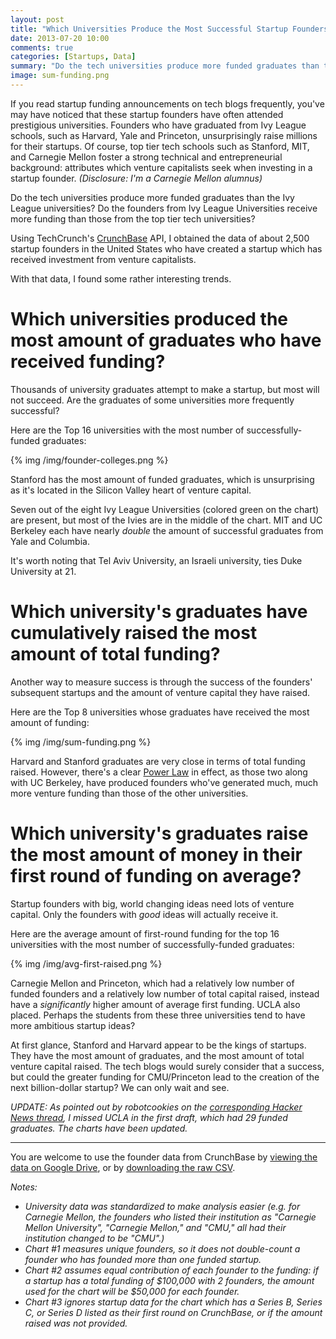 ```yaml
---
layout: post
title: "Which Universities Produce the Most Successful Startup Founders?"
date: 2013-07-20 10:00
comments: true
categories: [Startups, Data]
summary: "Do the tech universities produce more funded graduates than the Ivy League universities? Do the founders from Ivy League Universities receive more funding than those from the top tier tech universities?"
image: sum-funding.png
---
```


If you read startup funding announcements on tech blogs frequently, you've may have noticed that these startup founders have often attended prestigious universities. Founders who have graduated from Ivy League schools, such as Harvard, Yale and Princeton, unsurprisingly raise millions for their startups. Of course, top tier tech schools such as Stanford, MIT, and Carnegie Mellon foster a strong technical and entrepreneurial background: attributes which venture capitalists seek when investing in a startup founder. *(Disclosure: I'm a Carnegie Mellon alumnus)*

Do the tech universities produce more funded graduates than the Ivy League universities? Do the founders from Ivy League Universities receive more funding than those from the top tier tech universities?

Using TechCrunch's [CrunchBase](http://www.crunchbase.com/) API, I obtained the data of about 2,500 startup founders in the United States who have created a startup which has received investment from venture capitalists.

With that data, I found some rather interesting trends.

<!-- more -->

# Which universities produced the most amount of graduates who have received funding? #

Thousands of university graduates attempt to make a startup, but most will not succeed. Are the graduates of some universities more frequently successful?

Here are the Top 16 universities with the most number of successfully-funded graduates:

{% img /img/founder-colleges.png %}

Stanford has the most amount of funded graduates, which is unsurprising as it's located in the Silicon Valley heart of venture capital.

Seven out of the eight Ivy League Universities (colored green on the chart) are present, but most of the Ivies are  in the middle of the chart. MIT and UC Berkeley each have nearly *double* the amount of successful graduates from Yale and Columbia.

It's worth noting that Tel Aviv University, an Israeli university, ties Duke University at 21.

# Which university's graduates have cumulatively raised the most amount of total funding? #

Another way to measure success is through the success of the founders' subsequent startups and the amount of venture capital they have raised.

Here are the Top 8 universities whose graduates have received the most amount of funding:

{% img /img/sum-funding.png %}

Harvard and Stanford graduates are very close in terms of total funding raised. However, there's a clear [Power Law](http://en.wikipedia.org/wiki/Power_law) in effect, as those two along with UC Berkeley, have  produced founders who've generated much, much more venture funding than those of the other universities.

# Which university's graduates raise the most amount of money in their first round of funding on average? #

Startup founders with big, world changing ideas need lots of venture capital. Only the founders with *good* ideas will actually receive it.

Here are the average amount of first-round funding for the top 16 universities with the most number of successfully-funded graduates:

{% img /img/avg-first-raised.png %}

Carnegie Mellon and Princeton, which had a relatively low number of funded founders and a relatively low number of total capital raised, instead have a *significantly* higher amount of average first funding. UCLA also placed. Perhaps the students from these three universities tend to have more ambitious startup ideas? 

At first glance, Stanford and Harvard appear to be the kings of startups. They have the most amount of graduates, and the most amount of total venture capital raised. The tech blogs would surely consider that a success, but could the greater funding for CMU/Princeton lead to the creation of the next billion-dollar startup? We can only wait and see.

*UPDATE: As pointed out by robotcookies on the [corresponding Hacker News thread](https://news.ycombinator.com/item?id=6075862), I missed UCLA in the first draft, which had 29 funded graduates. The charts have been updated.*

----------
You are welcome to use the founder data from CrunchBase by [viewing the data on Google Drive](https://docs.google.com/spreadsheet/ccc?key=0AjPFdCURhZvddEV1LUpaQUVsdmJYcERoM0FNU3lPcVE&usp=sharing), or by [downloading the raw CSV](https://www.dropbox.com/s/3jz2wsr4d6fc4t6/founders_w_college.csv).

*Notes:*

*  *University data was standardized to make analysis easier (e.g. for Carnegie Mellon, the founders who listed their institution as "Carnegie Mellon University", "Carnegie Mellon," and "CMU," all had their institution changed to be "CMU".)*
* *Chart #1 measures unique founders, so it does not double-count a founder who has founded more than one  funded startup.*
* *Chart #2 assumes equal contribution of each founder to the funding: if a startup has a total funding of $100,000 with 2 founders, the amount used for the chart will be $50,000 for each founder.*
* *Chart #3 ignores startup data for the chart which has a Series B, Series C, or Series D listed as their first round on CrunchBase, or if the amount raised was not provided.*



